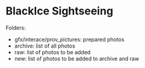# BlackIce Sightseeing

Folders:

- gfx/interace/prov_pictures: prepared photos
- archive: list of all photos
- raw: list of photos to be added
- new: list of photos to be added to archive and raw
